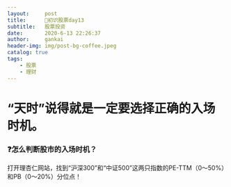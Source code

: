 ```yaml
---
layout:     post
title:      🌟初识股票day13
subtitle:   股票投资
date:       2020-6-13 22:26:37
author:     gankai
header-img: img/post-bg-coffee.jpeg
catalog: true
tags:
    - 股票
    - 理财
---
```


# “天时”说得就是一定要选择正确的入场时机。

### ❓怎么判断股市的入场时机？

打开理杏仁网站，找到“沪深300”和“中证500”这两只指数的PE-TTM（0～50%）和PB（0～20%）分位点！